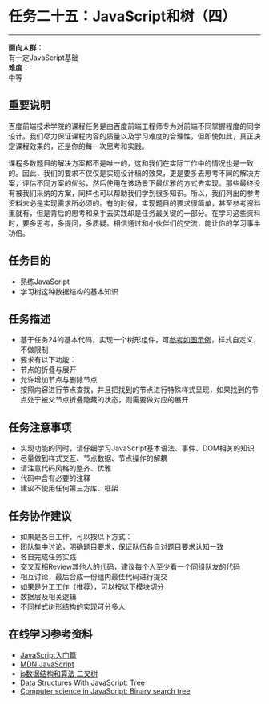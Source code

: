 # 任务二十五：JavaScript和树（四）
--------

**面向人群：**  
有一定JavaScript基础  
**难度：**  
中等  

## 重要说明

百度前端技术学院的课程任务是由百度前端工程师专为对前端不同掌握程度的同学设计。我们尽力保证课程内容的质量以及学习难度的合理性，但即使如此，真正决定课程效果的，还是你的每一次思考和实践。

课程多数题目的解决方案都不是唯一的，这和我们在实际工作中的情况也是一致的。因此，我们的要求不仅仅是实现设计稿的效果，更是要多去思考不同的解决方案，评估不同方案的优劣，然后使用在该场景下最优雅的方式去实现。那些最终没有被我们采纳的方案，同样也可以帮助我们学到很多知识。所以，我们列出的参考资料未必是实现需求所必须的。有的时候，实现题目的要求很简单，甚至参考资料里就有，但是背后的思考和亲手去实践却是任务最关键的一部分。在学习这些资料时，要多思考，多提问，多质疑。相信通过和小伙伴们的交流，能让你的学习事半功倍。

## 任务目的

+ 熟练JavaScript
+ 学习树这种数据结构的基本知识

## 任务描述

+ 基于任务24的基本代码，实现一个树形组件，可[参考如图示例](task_2_25_1.jpg)，样式自定义，不做限制
+ 要求有以下功能：
+ 节点的折叠与展开
+ 允许增加节点与删除节点
+ 按照内容进行节点查找，并且把找到的节点进行特殊样式呈现，如果找到的节点处于被父节点折叠隐藏的状态，则需要做对应的展开

## 任务注意事项

+ 实现功能的同时，请仔细学习JavaScript基本语法、事件、DOM相关的知识
+ 尽量做到样式交互、节点数据、节点操作的解耦
+ 请注意代码风格的整齐、优雅
+ 代码中含有必要的注释
+ 建议不使用任何第三方库、框架

## 任务协作建议

+ 如果是各自工作，可以按以下方式：
+ 团队集中讨论，明确题目要求，保证队伍各自对题目要求认知一致
+ 各自完成任务实践
+ 交叉互相Review其他人的代码，建议每个人至少看一个同组队友的代码
+ 相互讨论，最后合成一份组内最佳代码进行提交
+ 如果是分工工作（推荐），可以按以下模块切分
+ 数据层及相关逻辑
+ 不同样式树形结构的实现可分多人

## 在线学习参考资料

+ [JavaScript入门篇](http://www.imooc.com/view/36)
+ [MDN JavaScript](https://developer.mozilla.org/zh-CN/docs/Web/JavaScript)
+ [js数据结构和算法 二叉树](https://segmentfault.com/a/1190000000740261)
+ [Data Structures With JavaScript: Tree](http://code.tutsplus.com/articles/data-structures-with-javascript-tree--cms-23393)
+ [Computer science in JavaScript: Binary search tree](https://www.nczonline.net/blog/2009/06/09/computer-science-in-javascript-binary-search-tree-part-1/)
